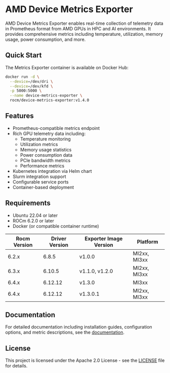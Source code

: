 # AMD Device Metrics Exporter

AMD Device Metrics Exporter enables real-time collection of telemetry data in Prometheus format from AMD GPUs in HPC and AI environments. It provides comprehensive metrics including temperature, utilization, memory usage, power consumption, and more.

## Quick Start

The Metrics Exporter container is available on Docker Hub:

```bash
docker run -d \
  --device=/dev/dri \
  --device=/dev/kfd \
  -p 5000:5000 \
  --name device-metrics-exporter \
  rocm/device-metrics-exporter:v1.4.0
```

## Features

- Prometheus-compatible metrics endpoint
- Rich GPU telemetry data including:
  - Temperature monitoring
  - Utilization metrics
  - Memory usage statistics
  - Power consumption data
  - PCIe bandwidth metrics
  - Performance metrics
- Kubernetes integration via Helm chart
- Slurm integration support
- Configurable service ports
- Container-based deployment


## Requirements

- Ubuntu 22.04 or later
- ROCm 6.2.0 or later
- Docker (or compatible container runtime)

| Rocm Version | Driver Version | Exporter Image Version | Platform     |
|--------------|----------------|------------------------|--------------|
| 6.2.x        | 6.8.5          | v1.0.0                 | MI2xx, MI3xx |
| 6.3.x        | 6.10.5         | v1.1.0, v1.2.0         | MI2xx, MI3xx |
| 6.4.x        | 6.12.12        | v1.3.0                 | MI3xx        |
| 6.4.x        | 6.12.12        | v1.3.0.1               | MI2xx, MI3xx |


## Documentation

For detailed documentation including installation guides, configuration options, and metric descriptions, see the [documentation](https://instinct.docs.amd.com/projects/device-metrics-exporter/en/latest/).

## License

This project is licensed under the Apache 2.0 License - see the [LICENSE](LICENSE) file for details.
